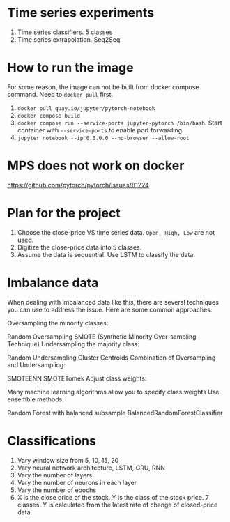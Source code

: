 # Time series experiments
1. Time series classifiers. 5 classes
2. Time series extrapolation. Seq2Seq

# How to run the image
For some reason, the image can not be built from docker compose command. Need to `docker pull` first.
1. `docker pull quay.io/jupyter/pytorch-notebook`
1. `docker compose build`
1. `docker compose run --service-ports jupyter-pytorch /bin/bash`. Start container with `--service-ports` to enable port forwarding.
1. `jupyter notebook --ip 0.0.0.0 --no-browser --allow-root`

# MPS does not work on docker
https://github.com/pytorch/pytorch/issues/81224

# Plan for the project
1. Choose the close-price VS time series data. `Open, High, Low` are not used.
2. Digitize the close-price data into 5 classes.
3. Assume the data is sequential. Use LSTM to classify the data.

# Imbalance data
When dealing with imbalanced data like this, there are several techniques you can use to address the issue. Here are some common approaches:

Oversampling the minority classes:

Random Oversampling
SMOTE (Synthetic Minority Over-sampling Technique)
Undersampling the majority class:

Random Undersampling
Cluster Centroids
Combination of Oversampling and Undersampling:

SMOTEENN
SMOTETomek
Adjust class weights:

Many machine learning algorithms allow you to specify class weights
Use ensemble methods:

Random Forest with balanced subsample
BalancedRandomForestClassifier


# Classifications
1. Vary window size from 5, 10, 15, 20
2. Vary neural network architecture, LSTM, GRU, RNN
3. Vary the number of layers
4. Vary the number of neurons in each layer
5. Vary the number of epochs
6. X is the close price of the stock. Y is the class of the stock price. 7 classes. Y is calculated from the latest rate of change of closed-price data.

